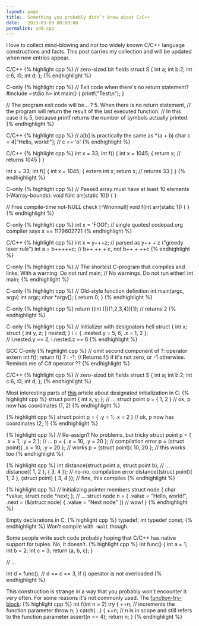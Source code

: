```yaml
---
layout: page
title:  Something you probably didn’t know about C/C++
date:   2013-03-09 00:00:00
permalink: odd-cpp
---
```


I love to collect mind-blowing and not too widely known C/C++ language constructions and facts. This post carries my collection and will be updated
when new entries appear.

C/C++
{% highlight cpp %}
// zero-sized bit fields
struct S
{
  int a;
  int b:2;
  int c:6,
  :0;
  int d;
};
{% endhighlight %}

<!--break-->

C-only
{% highlight cpp %}
// Exit code when there's no return statement?
#include <stdio.h>
int main()
{
  printf("Test\n");
}

// The program exit code will be... ? 5. When there is no return statement,
// the program will return the result of the last executed function.
// In this case it is 5, because printf returns the number of symbols actually printed.
{% endhighlight %}

C/C++
{% highlight cpp %}
// a[b] is practically the same as *(a + b)
char c = 4["Hello, world!"]; // c == 'o'
{% endhighlight %}

C/C++
{% highlight cpp %}
int x = 33;
int f()
{
  int x = 1045;
  {
    return x; // returns 1045
  }
}

int x = 33;
int f()
{
  int x = 1045;
  {
    extern int x;
    return x; // returns 33
  }
}
{% endhighlight %}

C-only
{% highlight cpp %}
// Passed array must have at least 10 elements (-Warray-bounds):
void f(int arr[static 10]) { }

// Free compile-time not-NULL check [-Wnonnull]
void f(int arr[static 1]) { }
{% endhighlight %}

C-only
{% highlight cpp %}
int x = 'FOO!'; // single quotes! codepad.org compiler says x == 1179602721
{% endhighlight %}

C/C++
{% highlight cpp %}
int x = y+++z; // parsed as y++ + z ("greedy lexer rule")
int a = b+++++c; // b++ ++ + c, not b++ + ++c
{% endhighlight %}

C-only
{% highlight cpp %}
// The shortest C-program that compiles and links. With a warning. Do not run!
main;
// No warnings. Do not run either!
int main;
{% endhighlight %}

C-only
{% highlight cpp %}
// Old-style function definition
int main(argc, argv)
int argc;
char *argv[];
{
  return 0;
}
{% endhighlight %}

C-only
{% highlight cpp %}
return ((int []){1,2,3,4})[1];
// returns 2
{% endhighlight %}

C-only
{% highlight cpp %}
// Initializer with designators hell
struct {
   int x;
   struct {
       int y, z;
   } nested;
} i = { .nested.y = 5, 6, .x = 1, 2 };  
// i.nested.y == 2, i.nested.z == 6
{% endhighlight %}

GCC C-only
{% highlight cpp %}
// omit second component of ?: operator
extern int f();
return f() ? : -1; // Returns f() if it's not zero, or -1 otherwise. Reminds me of C# operator ??
{% endhighlight %}

C/C++
{% highlight cpp %}
// zero-sized bit fields
struct S
{
  int a;
  int b:2;
  int c:6,
  :0;
  int d;
};
{% endhighlight %}

Most interesting parts of [this](http://nickdesaulniers.github.io/blog/2013/07/25/designated-initialization-with-pointers-in-c/)
article about designated initialization in C:
{% highlight cpp %}
struct point
{
  int x, y;
};
// ...
struct point p = { 1, 2 } // ok, p now has coordinates (1, 2)
{% endhighlight %}

{% highlight cpp %}
struct point p = { .y = 1, .x = 2 } // ok, p now has coordinates (2, 1)
{% endhighlight %}

{% highlight cpp %}
// Re-assign? No problems, but tricky
struct point p = { .x = 1, .y = 2 };
// ...
p = { .x = 10, .y = 20 }; // compilation error
p = (struct point){ .x = 10, .y = 20 }; // works
p = (struct point){ 10, 20 }; // this works too
{% endhighlight %}

{% highlight cpp %}
int distance(struct point a, struct point b);
// ...
distance({ 1, 2 }, { 3, 4 }); // no-no, compilation error
distance((struct point){ 1, 2 }, (struct point) { 3, 4 }); // fine, this compiles
{% endhighlight %}

{% highlight cpp %}
// Initializing pointer members
struct node
{
  char *value;
  struct node *next;
};
// ...
struct node n =
{
  .value = "Hello, world!",
  .next = (&(struct node) { .value = "Next node" }) // wow!
}
{% endhighlight %}

Empty declarations in C:
{% highlight cpp %}
typedef;
int typedef const;
{% endhighlight %}
Won’t compile with `-Wall` though.

Some people write such code probably hoping that C/C++ has native support for tuples. No, it doesn’t.
{% highlight cpp %}
int func()
{
    int a = 1;
    int b = 2;
    int c = 3;
    return (a, b, c);
}

// ...

int d = func(); // d == c == 3, if () operator is not overloaded
{% endhighlight %}

This construction is strange in a way that you probably won't encounter it very often. For some reasons it's not commonly used. The [function-try-block](http://en.cppreference.com/w/cpp/language/function-try-block):
{% highlight cpp %}
int f(int n = 2) try {
  ++n; // increments the function parameter
  throw n;
} catch(...) {
  ++n; // n is in scope and still refers to the function parameter
  assert(n == 4);
  return n;
}
{% endhighlight %}
